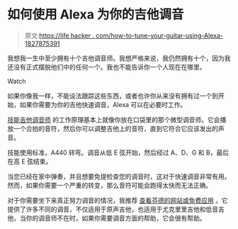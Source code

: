 # 如何使用 Alexa 为你的吉他调音

> 原文:[https://life hacker . com/how-to-tune-your-guitar-using-Alexa-1827875391](https://lifehacker.com/how-to-tune-your-guitar-using-alexa-1827875391)

我想我一生中至少拥有十个吉他调音师。我想严格来说，我仍然拥有十个，因为我还没有正式摆脱他们中的任何一个。我也不能告诉你一个人现在在哪里。

Watch

如果你像我一样，不能设法跟踪这些东西，或者也许你从来没有拥有过一个到开始，如果你需要为你的吉他快速调音，Alexa 可以在必要时工作。

[技能吉他调音师](https://www.amazon.com/Jared-Williams-Guitar-Tuner/dp/B019D5T3O6?asc_campaign=InlineText&asc_refurl=https://lifehacker.com/how-to-tune-your-guitar-using-alexa-1827875391&asc_source=&tag=kinjalifehackerlink-20) 的工作原理基本上就像你放在口袋里的那个微型调音师。它会播放一个合拍的音符，然后你可以调整吉他上的音符，直到它符合它应该发出的声音。

技能使用标准，A440 转弯。调音从低 E 弦开始，然后经过 A、D、G 和 B，最后在高 E 弦结束。

当您已经在家中弹奏，并且想要免提检查您的调音时，这对于快速调音非常有用。然而，如果你需要一个严重的转变，那么音符可能会跑得太快而无法正确。

对于你需要坐下来真正努力调音的情况，我推荐 [查看芬德的网站或免费应用](https://www.fender.com/online-guitar-tuner/) 。它提供了许多不同的调音，不仅适用于原声吉他，也适用于尤克里里吉他和低音吉他，当你的调音师不在时，如果你需要调音方面的帮助，它会很有帮助。
